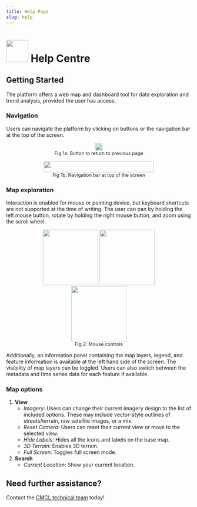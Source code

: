 ```yaml
---
title: Help Page
slug: help
---
```


<link rel="stylesheet" href="https://fonts.google.com/icons?icon.set=Material+Icons">

<h1><img src="/images/defaults/icons/twa.svg" width="60" height="60">&nbsp;Help Centre</h1>

## Getting Started

The platform offers a web map and dashboard tool for data exploration and trend analysis, provided the user has access.

### Navigation

Users can navigate the platform by clicking on buttons or the navigation bar at the top of the screen.

<figure style="text-align:center;">
    <img src="/images/defaults/help/return.svg" width="20" height="20">
    <figcaption style="font-size:0.8rem">Fig 1a: Button to return to previous page</figcaption>
</figure>

<figure style="text-align:center;">
    <img src="/images/defaults/help/navbar.svg" width="300" height="30">
    <figcaption style="font-size:0.8rem">Fig 1b: Navigation bar at top of the screen</figcaption>
</figure>

### Map exploration

Interaction is enabled for mouse or pointing device, but keyboard shortcuts are not supported at the time of writing. The user can pan by holding the left mouse button, rotate by holding the right mouse button, and zoom using the scroll wheel.

<figure style="text-align: center;">
    <div>
        <img src="/images/defaults/help/pan.svg" width="150" height="150">
        <img src="/images/defaults/help/rotate.svg" width="150" height="150">
        <img src="/images/defaults/help/zoom.svg" width="150" height="150">
    </div>
    <figcaption style="font-size:0.8rem">Fig 2: Mouse controls</figcaption>
</figure>

Additionally, an information panel containing the map layers, legend, and feature information is available at the left hand side of the screen. The visibility of map layers can be toggled. Users can also switch between the metadata and time series data for each feature if available.

### Map options

1. **View**
   - _Imagery_: Users can change their current imagery design to the list of included options. These may include vector-style outlines of streets/terrain, raw satellite images, or a mix.
   - _Reset Camera_: Users can reset their current view or move to the selected view.
   - _Hide Labels_: Hides all the icons and labels on the base map.
   - _3D Terrain_: Enables 3D terrain.
   - _Full Screen_: Toggles full screen mode.
2. **Search**
   - _Current Location_: Show your current location.

## Need further assistance?

Contact the <a href="mailto:support@cmclinnovations.com">CMCL technical team</a> today!
